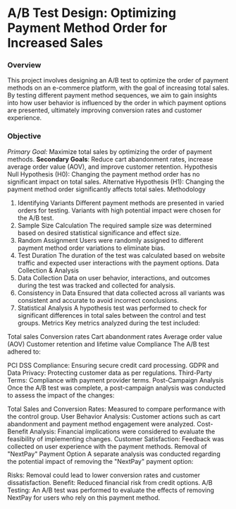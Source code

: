 # A/B Test Design: Optimizing Payment Method Order for Increased Sales
### Overview
This project involves designing an A/B test to optimize the order of payment methods on an e-commerce platform, with the goal of increasing total sales. By testing different payment method sequences, we aim to gain insights into how user behavior is influenced by the order in which payment options are presented, ultimately improving conversion rates and customer experience.

### Objective
*Primary Goal:*  Maximize total sales by optimizing the order of payment methods.
**Secondary Goals**: Reduce cart abandonment rates, increase average order value (AOV), and improve customer retention.
Hypothesis
Null Hypothesis (H0): Changing the payment method order has no significant impact on total sales.
Alternative Hypothesis (H1): Changing the payment method order significantly affects total sales.
Methodology
1. Identifying Variants
Different payment methods are presented in varied orders for testing.
Variants with high potential impact were chosen for the A/B test.
2. Sample Size Calculation
The required sample size was determined based on desired statistical significance and effect size.
3. Random Assignment
Users were randomly assigned to different payment method order variations to eliminate bias.
4. Test Duration
The duration of the test was calculated based on website traffic and expected user interactions with the payment options.
Data Collection & Analysis
1. Data Collection
Data on user behavior, interactions, and outcomes during the test was tracked and collected for analysis.
2. Consistency in Data
Ensured that data collected across all variants was consistent and accurate to avoid incorrect conclusions.
3. Statistical Analysis
A hypothesis test was performed to check for significant differences in total sales between the control and test groups.
Metrics
Key metrics analyzed during the test included:

Total sales
Conversion rates
Cart abandonment rates
Average order value (AOV)
Customer retention and lifetime value
Compliance
The A/B test adhered to:

PCI DSS Compliance: Ensuring secure credit card processing.
GDPR and Data Privacy: Protecting customer data as per regulations.
Third-Party Terms: Compliance with payment provider terms.
Post-Campaign Analysis
Once the A/B test was complete, a post-campaign analysis was conducted to assess the impact of the changes:

Total Sales and Conversion Rates: Measured to compare performance with the control group.
User Behavior Analysis: Customer actions such as cart abandonment and payment method engagement were analyzed.
Cost-Benefit Analysis: Financial implications were considered to evaluate the feasibility of implementing changes.
Customer Satisfaction: Feedback was collected on user experience with the payment methods.
Removal of "NextPay" Payment Option
A separate analysis was conducted regarding the potential impact of removing the "NextPay" payment option:

Risks: Removal could lead to lower conversion rates and customer dissatisfaction.
Benefit: Reduced financial risk from credit options.
A/B Testing: An A/B test was performed to evaluate the effects of removing NextPay for users who rely on this payment method.
